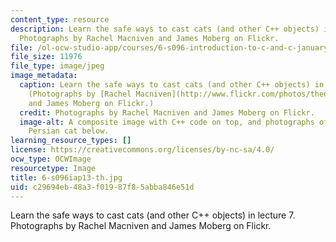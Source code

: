 ```yaml
---
content_type: resource
description: Learn the safe ways to cast cats (and other C++ objects) in lecture 7.
  Photographs by Rachel Macniven and James Moberg on Flickr.
file: /ol-ocw-studio-app/courses/6-s096-introduction-to-c-and-c-january-iap-2013/c29694eb48a3f01987f85abba846e51d_6-s096iap13-th.jpg
file_size: 11976
file_type: image/jpeg
image_metadata:
  caption: Learn the safe ways to cast cats (and other C++ objects) in lecture 7.
    (Photographs by [Rachel Macniven](http://www.flickr.com/photos/thedinglydell/6145011968)
    and James Moberg on Flickr.)
  credit: Photographs by Rachel Macniven and James Moberg on Flickr.
  image-alt: A composite image with C++ code on top, and photographs of a tiger and
    Persian cat below.
learning_resource_types: []
license: https://creativecommons.org/licenses/by-nc-sa/4.0/
ocw_type: OCWImage
resourcetype: Image
title: 6-s096iap13-th.jpg
uid: c29694eb-48a3-f019-87f8-5abba846e51d
---
```

Learn the safe ways to cast cats (and other C++ objects) in lecture 7. Photographs by Rachel Macniven and James Moberg on Flickr.